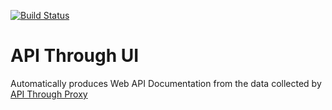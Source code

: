 [![Build
Status](https://travis-ci.org/smsohan/api_through_ui.svg?branch=master)](https://travis-ci.org/smsohan/api_through_ui)

# API Through UI

Automatically produces Web API Documentation from the data collected by
[API Through Proxy](https://github.com/smsohan/api_through) 
